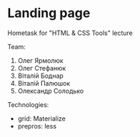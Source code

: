 # Landing page
Hometask for "HTML & CSS Tools" lecture

Team:
1. Олег Ярмолюк
2. Олег Стефанюк
3. Віталій Боднар
4. Віталій Палюшок
5. Олександр Солодько

Technologies:
* grid: Materialize
* prepros: less

